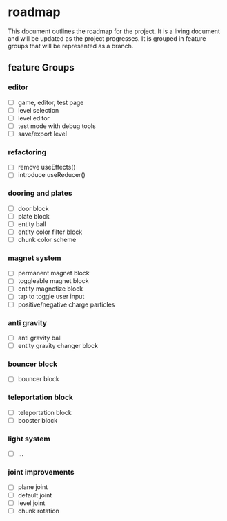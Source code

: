 # roadmap

This document outlines the roadmap for the project. 
It is a living document and will be updated as the project progresses.
It is grouped in feature groups that will be represented as a branch.

## feature Groups

### editor
- [ ] game, editor, test page
- [ ] level selection
- [ ] level editor
- [ ] test mode with debug tools
- [ ] save/export level

### refactoring
- [ ] remove useEffects()
- [ ] introduce useReducer()

### dooring and plates
- [ ] door block
- [ ] plate block
- [ ] entity ball
- [ ] entity color filter block
- [ ] chunk color scheme 

### magnet system
- [ ] permanent magnet block
- [ ] toggleable magnet block
- [ ] entity magnetize block
- [ ] tap to toggle user input
- [ ] positive/negative charge particles

### anti gravity
- [ ] anti gravity ball
- [ ] entity gravity changer block

### bouncer block
- [ ] bouncer block

### teleportation block
- [ ] teleportation block
- [ ] booster block

### light system
- [ ] ...

### joint improvements
- [ ] plane joint
- [ ] default joint
- [ ] level joint
- [ ] chunk rotation